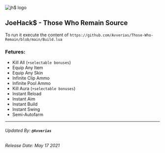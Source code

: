 ![jh$ logo](https://cdn.discordapp.com/attachments/841278556326723598/842107328237142016/cover.png)


## JoeHack$ - Those Who Remain Source
To run it execute the content of ``https://github.com/Avverias/Those-Who-Remain/blob/main/Build.lua``

### Fetures:

* Kill All (``+selectable bonuses``)
* Equip Any Item
* Equip Any Skin
* Infinite Clip Ammo
* Infinite Pool Ammo
* Kill Aura (``+selectable bonuses``)
* Instant Reload
* Instant Aim
* Instant Build
* Instant Swing
* Semi-Autofarm

---
###### Updated By: **`@Avverias`**
###### Release Date: May 17 2021
